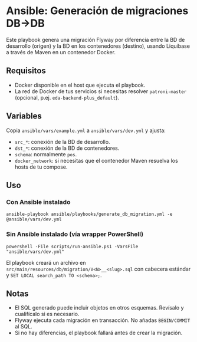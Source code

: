 # Ansible: Generación de migraciones DB→DB

Este playbook genera una migración Flyway por diferencia entre la BD de desarrollo (origen) y la BD en los contenedores (destino), usando Liquibase a través de Maven en un contenedor Docker.

## Requisitos
- Docker disponible en el host que ejecuta el playbook.
- La red de Docker de tus servicios si necesitas resolver `patroni-master` (opcional, p.ej. `eda-backend-plus_default`).

## Variables
Copia `ansible/vars/example.yml` a `ansible/vars/dev.yml` y ajusta:

- `src_*`: conexión de la BD de desarrollo.
- `dst_*`: conexión de la BD de contenedores.
- `schema`: normalmente `pos`.
- `docker_network`: si necesitas que el contenedor Maven resuelva los hosts de tu compose.

## Uso
### Con Ansible instalado
```
ansible-playbook ansible/playbooks/generate_db_migration.yml -e @ansible/vars/dev.yml
```

### Sin Ansible instalado (vía wrapper PowerShell)
```
powershell -File scripts/run-ansible.ps1 -VarsFile "ansible/vars/dev.yml"
```

El playbook creará un archivo en `src/main/resources/db/migration/V<N>__<slug>.sql` con cabecera estándar y `SET LOCAL search_path TO <schema>;`.

## Notas
- El SQL generado puede incluir objetos en otros esquemas. Revísalo y cualifícalo si es necesario.
- Flyway ejecuta cada migración en transacción. No añadas `BEGIN/COMMIT` al SQL.
- Si no hay diferencias, el playbook fallará antes de crear la migración.